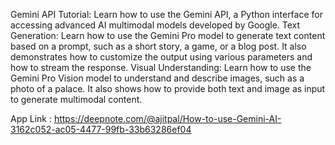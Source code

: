 
Gemini API Tutorial: Learn how to use the Gemini API, a Python interface for accessing advanced AI multimodal models developed by Google.
Text Generation: Learn how to use the Gemini Pro model to generate text content based on a prompt, such as a short story, a game, or a blog post. It also demonstrates how to customize the output using various parameters and how to stream the response.
Visual Understanding: Learn how to use the Gemini Pro Vision model to understand and describe images, such as a photo of a palace. It also shows how to provide both text and image as input to generate multimodal content.


App Link : https://deepnote.com/@ajitpal/How-to-use-Gemini-AI-3162c052-ac05-4477-99fb-33b63286ef04
